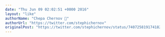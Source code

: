 ```yaml
---
date: "Thu Jun 09 02:02:51 +0000 2016"
layout: "like"
authorName: "Chepa Chernov 💚"
authorUrl: "https://twitter.com/stephichernov"
originalPost: "https://twitter.com/stephichernov/status/740725819174182916"
---
```

